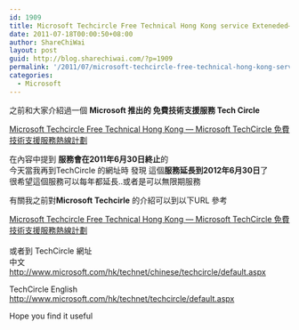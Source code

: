 ```yaml
---
id: 1909
title: Microsoft Techcircle Free Technical Hong Kong service Exteneded— Microsoft TechCircle 免費技術支援服務熱線計劃 服務又延長了
date: 2011-07-18T00:00:50+08:00
author: ShareChiWai
layout: post
guid: http://blog.sharechiwai.com/?p=1909
permalink: '/2011/07/microsoft-techcircle-free-technical-hong-kong-service-exteneded%e2%80%94-microsoft-techcircle-%e5%85%8d%e8%b2%bb%e6%8a%80%e8%a1%93%e6%94%af%e6%8f%b4%e6%9c%8d%e5%8b%99%e7%86%b1%e7%b7%9a%e8%a8%88/'
categories:
  - Microsoft
---
```

之前和大家介紹過一個 **Microsoft 推出的 免費技術支援服務 Tech Circle**

<a title="Microsoft Techcircle Free Technical Hong Kong — Microsoft TechCircle 免費技術支援服務熱線計劃" href="http://blog.sharechiwai.com/2010/09/microsoft-techcircle-free-technical-hong-kong-microsoft-techcircle-%e5%85%8d%e8%b2%bb%e6%8a%80%e8%a1%93%e6%94%af%e6%8f%b4%e6%9c%8d%e5%8b%99%e7%86%b1%e7%b7%9a%e8%a8%88%e5%8a%83/" target="_blank">Microsoft Techcircle Free Technical Hong Kong — Microsoft TechCircle 免費技術支援服務熱線計劃</a>

在內容中提到 **服務會在2011年6月30日終止**的  
今天當我再到TechCircle 的網址時 發現 這個**服務延長到2012年6月30日**了  
很希望這個服務可以每年都延長..或者是可以無限期服務

有關我之前對**Microsoft Techcirle** 的介紹可以到以下URL 參考

<a title="Microsoft Techcircle Free Technical Hong Kong — Microsoft TechCircle 免費技術支援服務熱線計劃" href="http://blog.sharechiwai.com/2010/09/microsoft-techcircle-free-technical-hong-kong-microsoft-techcircle-%e5%85%8d%e8%b2%bb%e6%8a%80%e8%a1%93%e6%94%af%e6%8f%b4%e6%9c%8d%e5%8b%99%e7%86%b1%e7%b7%9a%e8%a8%88%e5%8a%83/" target="_blank">Microsoft Techcircle Free Technical Hong Kong — Microsoft TechCircle 免費技術支援服務熱線計劃<br /> </a>  
或者到 TechCircle 網址  
中文  
 <a title="Microsoft Tech Circle Hong Kong 中文" href="http://www.microsoft.com/hk/technet/chinese/techcircle/default.aspx" target="_blank">http://www.microsoft.com/hk/technet/chinese/techcircle/default.aspx</a>

TechCircle English  
 <a title="Microsoft Tech Circle Hong Kong" href="http://www.microsoft.com/hk/technet/techcircle/default.aspx" target="_blank">http://www.microsoft.com/hk/technet/techcircle/default.aspx</a>

Hope you find it useful